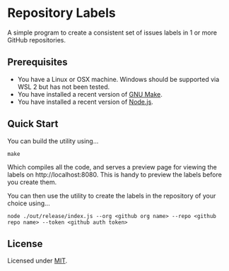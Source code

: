 # Repository Labels

A simple program to create a consistent set of issues labels in 1 or more GitHub repositories.

## Prerequisites

* You have a Linux or OSX machine. Windows should be supported via WSL 2 but has not been tested.
* You have installed a recent version of [GNU Make](https://www.gnu.org/software/make/).
* You have installed a recent version of [Node.js](https://nodejs.org/).

## Quick Start

You can build the utility using...

```
make
```

Which compiles all the code, and serves a preview page for viewing the labels on http://localhost:8080. This is handy to preview the labels before you create them.

You can then use the utility to create the labels in the repository of your choice using...

```
node ./out/release/index.js --org <github org name> --repo <github repo name> --token <github auth token>
```

## License

Licensed under [MIT](https://choosealicense.com/licenses/mit/).